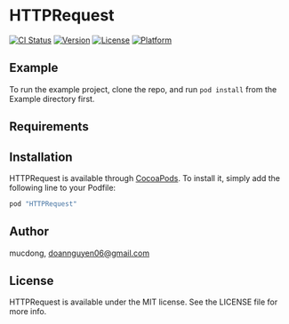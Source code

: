# HTTPRequest

[![CI Status](http://img.shields.io/travis/mucdong/HTTPRequest.svg?style=flat)](https://travis-ci.org/mucdong/HTTPRequest)
[![Version](https://img.shields.io/cocoapods/v/HTTPRequest.svg?style=flat)](http://cocoapods.org/pods/HTTPRequest)
[![License](https://img.shields.io/cocoapods/l/HTTPRequest.svg?style=flat)](http://cocoapods.org/pods/HTTPRequest)
[![Platform](https://img.shields.io/cocoapods/p/HTTPRequest.svg?style=flat)](http://cocoapods.org/pods/HTTPRequest)

## Example

To run the example project, clone the repo, and run `pod install` from the Example directory first.

## Requirements

## Installation

HTTPRequest is available through [CocoaPods](http://cocoapods.org). To install
it, simply add the following line to your Podfile:

```ruby
pod "HTTPRequest"
```

## Author

mucdong, doannguyen06@gmail.com

## License

HTTPRequest is available under the MIT license. See the LICENSE file for more info.
